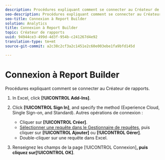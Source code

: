 ```yaml
---
description: Procédures expliquant comment se connecter au Créateur de rapports.
seo-description: Procédures expliquant comment se connecter au Créateur de rapports.
seo-title: Connexion à Report Builder
solution: Analytics
title: Connexion à Report Builder
topic: Créateur de rapports
uuid: 94944ce3-499d-4d3f-954b-c241267d4e92
translation-type: tm+mt
source-git-commit: a2c38c2cf3a2c1451e2c60e003ebe1fa9bfd145d

---
```



# Connexion à Report Builder

Procédures expliquant comment se connecter au Créateur de rapports.

1. In Excel, click **[!UICONTROL Add-Ins]**.
1. Click **[!UICONTROL Sign In]**, and specify the method (Experience Cloud, Single Sign-on, and Standard). Autres opérations de connexion :

   * Cliquer sur **[!UICONTROL Créer]**.
   * [Sélectionner une requête dans le Gestionnaire de requêtes](../../../analyze/report-builder/manage-requests/r-arb-manage-requests.md), puis cliquer sur **[!UICONTROL Ajouter]** ou **[!UICONTROL Gérer]**.
   * Double-cliquer sur une requête dans Excel.

1. Renseignez les champs de la page [!UICONTROL Connexion]**, puis cliquez sur[!UICONTROL OK]**.

